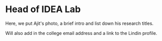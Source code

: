 <h1> Head of IDEA Lab </h1>

Here, we put Ajit's photo, a brief intro and list down his research titles.

Will also add in the college email address and a link to the Lindin profile.